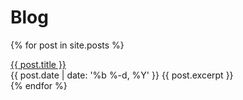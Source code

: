 # Blog

{% for post in site.posts %}
  <div class="post">
    <span class="post-title">
      <a href="{{ post.url }}">{{ post.title }}</a>
    </span><br>
    <span class="post-date">
      {{ post.date | date: '%b %-d, %Y' }}
    </span>
    {{ post.excerpt }}
  </div>
{% endfor %}